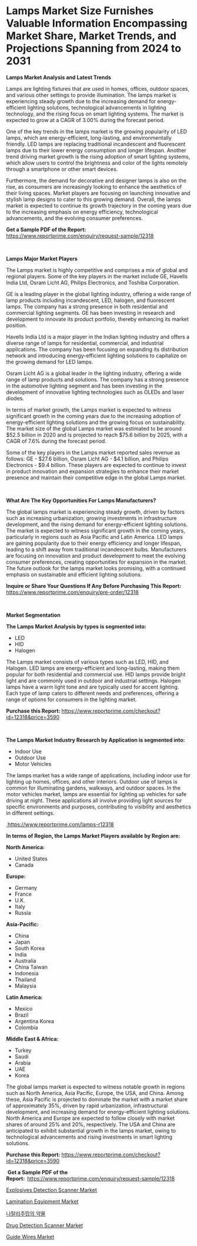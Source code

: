 <p><h1>Lamps Market Size Furnishes Valuable Information Encompassing Market Share, Market Trends, and Projections Spanning from 2024 to 2031</h1></p><p><strong>Lamps Market Analysis and Latest Trends</strong></p>
<p><p>Lamps are lighting fixtures that are used in homes, offices, outdoor spaces, and various other settings to provide illumination. The lamps market is experiencing steady growth due to the increasing demand for energy-efficient lighting solutions, technological advancements in lighting technology, and the rising focus on smart lighting systems. The market is expected to grow at a CAGR of 3.00% during the forecast period.</p><p>One of the key trends in the lamps market is the growing popularity of LED lamps, which are energy-efficient, long-lasting, and environmentally friendly. LED lamps are replacing traditional incandescent and fluorescent lamps due to their lower energy consumption and longer lifespan. Another trend driving market growth is the rising adoption of smart lighting systems, which allow users to control the brightness and color of the lights remotely through a smartphone or other smart devices.</p><p>Furthermore, the demand for decorative and designer lamps is also on the rise, as consumers are increasingly looking to enhance the aesthetics of their living spaces. Market players are focusing on launching innovative and stylish lamp designs to cater to this growing demand. Overall, the lamps market is expected to continue its growth trajectory in the coming years due to the increasing emphasis on energy efficiency, technological advancements, and the evolving consumer preferences.</p></p>
<p><strong>Get a Sample PDF of the Report:&nbsp;</strong> <a href="https://www.reportprime.com/enquiry/request-sample/12318">https://www.reportprime.com/enquiry/request-sample/12318</a></p>
<p>&nbsp;</p>
<p><strong>Lamps Major Market Players</strong></p>
<p><p>The Lamps market is highly competitive and comprises a mix of global and regional players. Some of the key players in the market include GE, Havells India Ltd, Osram Licht AG, Philips Electronics, and Toshiba Corporation.</p><p>GE is a leading player in the global lighting industry, offering a wide range of lamp products including incandescent, LED, halogen, and fluorescent lamps. The company has a strong presence in both residential and commercial lighting segments. GE has been investing in research and development to innovate its product portfolio, thereby enhancing its market position.</p><p>Havells India Ltd is a major player in the Indian lighting industry and offers a diverse range of lamps for residential, commercial, and industrial applications. The company has been focusing on expanding its distribution network and introducing energy-efficient lighting solutions to capitalize on the growing demand for LED lamps.</p><p>Osram Licht AG is a global leader in the lighting industry, offering a wide range of lamp products and solutions. The company has a strong presence in the automotive lighting segment and has been investing in the development of innovative lighting technologies such as OLEDs and laser diodes.</p><p>In terms of market growth, the Lamps market is expected to witness significant growth in the coming years due to the increasing adoption of energy-efficient lighting solutions and the growing focus on sustainability. The market size of the global Lamps market was estimated to be around $52.5 billion in 2020 and is projected to reach $75.6 billion by 2025, with a CAGR of 7.6% during the forecast period.</p><p>Some of the key players in the Lamps market reported sales revenue as follows: GE - $27.6 billion, Osram Licht AG - $4.1 billion, and Philips Electronics - $9.4 billion. These players are expected to continue to invest in product innovation and expansion strategies to enhance their market presence and maintain their competitive edge in the global Lamps market.</p></p>
<p>&nbsp;</p>
<p><strong>What Are The Key Opportunities For Lamps Manufacturers?</strong></p>
<p><p>The global lamps market is experiencing steady growth, driven by factors such as increasing urbanization, growing investments in infrastructure development, and the rising demand for energy-efficient lighting solutions. The market is expected to witness significant growth in the coming years, particularly in regions such as Asia Pacific and Latin America. LED lamps are gaining popularity due to their energy efficiency and longer lifespan, leading to a shift away from traditional incandescent bulbs. Manufacturers are focusing on innovation and product development to meet the evolving consumer preferences, creating opportunities for expansion in the market. The future outlook for the lamps market looks promising, with a continued emphasis on sustainable and efficient lighting solutions.</p></p>
<p><strong>Inquire or Share Your Questions If Any Before Purchasing This Report:</strong> <a href="https://www.reportprime.com/enquiry/pre-order/12318">https://www.reportprime.com/enquiry/pre-order/12318</a></p>
<p>&nbsp;</p>
<p><strong>Market Segmentation</strong></p>
<p><strong>The Lamps Market Analysis by types is segmented into:</strong></p>
<p><ul><li>LED</li><li>HID</li><li>Halogen</li></ul></p>
<p><p>The Lamps market consists of various types such as LED, HID, and Halogen. LED lamps are energy-efficient and long-lasting, making them popular for both residential and commercial use. HID lamps provide bright light and are commonly used in outdoor and industrial settings. Halogen lamps have a warm light tone and are typically used for accent lighting. Each type of lamp caters to different needs and preferences, offering a range of options for consumers in the lighting market.</p></p>
<p><strong>Purchase this Report:&nbsp;</strong><a href="https://www.reportprime.com/checkout?id=12318&price=3590">https://www.reportprime.com/checkout?id=12318&price=3590</a></p>
<p>&nbsp;</p>
<p><strong>The Lamps Market Industry Research by Application is segmented into:</strong></p>
<p><ul><li>Indoor Use</li><li>Outdoor Use</li><li>Motor Vehicles</li></ul></p>
<p><p>The lamps market has a wide range of applications, including indoor use for lighting up homes, offices, and other interiors. Outdoor use of lamps is common for illuminating gardens, walkways, and outdoor spaces. In the motor vehicles market, lamps are essential for lighting up vehicles for safe driving at night. These applications all involve providing light sources for specific environments and purposes, contributing to visibility and aesthetics in different settings.</p></p>
<p><a href="https://www.reportprime.com/lamps-r12318">&nbsp;https://www.reportprime.com/lamps-r12318</a></p>
<p><strong>In terms of Region, the Lamps Market Players available by Region are:</strong></p>
<p>
    <p> <strong> North America: </strong>
        <ul>
            <li>United States</li>
            <li>Canada</li>
        </ul>
        </p> 
    <p> <strong> Europe: </strong>
        <ul>
            <li>Germany</li>
            <li>France</li>
            <li>U.K.</li>
            <li>Italy</li>
            <li>Russia</li>
        </ul>
        </p> 
    <p> <strong> Asia-Pacific: </strong>
        <ul>
            <li>China</li>
            <li>Japan</li>
            <li>South Korea</li>
            <li>India</li>
            <li>Australia</li>
            <li>China Taiwan</li>
            <li>Indonesia</li>
            <li>Thailand</li>
            <li>Malaysia</li>
        </ul>
        </p> 
    <p> <strong> Latin America: </strong>
        <ul>
            <li>Mexico</li>
            <li>Brazil</li>
            <li>Argentina Korea</li>
            <li>Colombia</li>
        </ul>
        </p> 
    <p> <strong> Middle East & Africa: </strong>
        <ul>
            <li>Turkey</li>
            <li>Saudi</li>
            <li>Arabia</li>
            <li>UAE</li>
            <li>Korea</li>
        </ul>
    </p>
    </p>
<p><p>The global lamps market is expected to witness notable growth in regions such as North America, Asia Pacific, Europe, the USA, and China. Among these, Asia Pacific is projected to dominate the market with a market share of approximately 35%, driven by rapid urbanization, infrastructural development, and increasing demand for energy-efficient lighting solutions. North America and Europe are expected to follow closely with market shares of around 25% and 20%, respectively. The USA and China are anticipated to exhibit substantial growth in the lamps market, owing to technological advancements and rising investments in smart lighting solutions.</p></p>
<p><strong>Purchase this Report: </strong><a href="https://www.reportprime.com/checkout?id=12318&price=3590">https://www.reportprime.com/checkout?id=12318&price=3590</a></p>
<p>&nbsp;<strong>Get a Sample PDF of the Report:&nbsp;&nbsp;</strong><a href="https://www.reportprime.com/enquiry/request-sample/12318">https://www.reportprime.com/enquiry/request-sample/12318</a></p>
<p><strong></strong></p>
<p><p><a href="https://medium.com/@colin.burgess8756/explosives-detection-scanner-market-trends-focusing-on-explosives-detection-scanner-market-insight-cffcd92e94c8">Explosives Detection Scanner Market</a></p><p><a href="https://www.linkedin.com/pulse/global-lamination-equipment-market-sector-types-applications-c3dtc?trackingId=vOZosQPE9nyAgxkBbxOmow%3D%3D">Lamination Equipment Market</a></p><p><a href="https://medium.com/@jackiefauhey9089475/%EA%B8%80%EB%A1%9C%EB%B2%8C-%EB%82%98%ED%83%88%EB%A6%AC%EC%A3%BC%EB%A7%99-%EC%95%BD%EB%AC%BC-%EC%8B%9C%EC%9E%A5-%EC%9D%91%EC%9A%A9-%EC%B5%9C%EC%A2%85%EC%9A%A9%EB%8F%84-%EC%82%B0%EC%97%85-%EC%9C%A0%ED%98%95-%EC%9E%A5%EB%B9%84-%EB%B0%8F-%EC%A7%80%EC%97%AD%EC%97%90-%EC%B4%88%EC%A0%90%EC%9D%84-%EB%A7%9E%EC%B6%98-%EB%B6%84%EC%84%9D-%EB%B0%8F-%EC%98%88%EC%B8%A1-2024-2031%EB%85%84-347973e3ab0e">나탈리주맙의 약물</a></p><p><a href="https://medium.com/@colin.burgess8756/market-forecast-global-drug-detection-scanner-trends-and-impact-analysis-2024-2031-by-dc2c42b8b849">Drug Detection Scanner Market</a></p><p><a href="https://issuu.com/reportprime-2/docs/guide-wires-market-size-2030.pptx">Guide Wires Market</a></p></p>